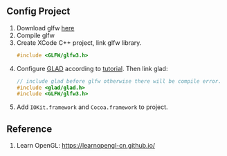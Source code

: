 ## Config Project

1. Download glfw [here](https://www.glfw.org/download.html)
2. Compile glfw
3. Create XCode C++ project, link glfw library.	
	```C++
	#include <GLFW/glfw3.h>
	```
4. Configure [GLAD](https://glad.dav1d.de/) according to [tutorial](https://learnopengl-cn.github.io/01%20Getting%20started/02%20Creating%20a%20window/). Then link glad:
	```C++
	// include glad before glfw otherwise there will be compile error.
	#include <glad/glad.h> 
	#include <GLFW/glfw3.h>
	```
5. Add `IOKit.framework` and `Cocoa.framework` to project.


## Reference

1. Learn OpenGL: https://learnopengl-cn.github.io/